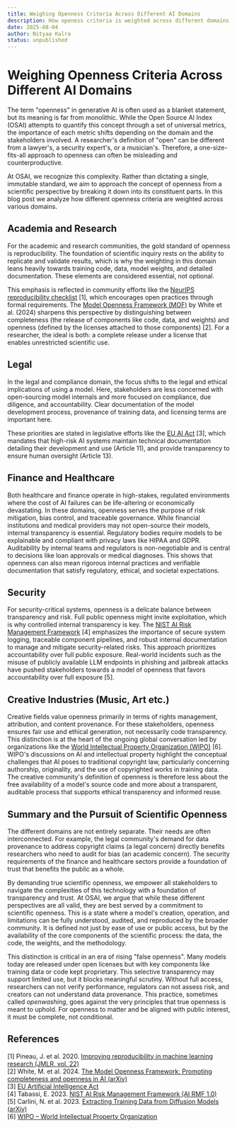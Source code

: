 ```yaml
---
title: Weighing Openness Criteria Across Different AI Domains
description: How openess criteria is weighted across different domains. 
date: 2025-08-04
author: Nityaa Kalra
status: unpublished
---
```


# Weighing Openness Criteria Across Different AI Domains

The term "openness" in generative AI is often used as a blanket statement, but its meaning is far from monolithic. While the Open Source AI Index (OSAI) attempts to quantify this concept through a set of universal metrics, the importance of each metric shifts depending on the domain and the stakeholders involved. A researcher's definition of "open" can be different from a lawyer's, a security expert's, or a musician's. Therefore, a one-size-fits-all approach to openness can often be misleading and counterproductive.

At OSAI, we recognize this complexity. Rather than dictating a single, immutable standard, we aim to approach the concept of openness from a scientific perspective by breaking it down into its constituent parts. In this blog post we analyze how different openness criteria are weighted across various domains. 

## Academia and Research
For the academic and research communities, the gold standard of openness is reproducibility. The foundation of scientific inquiry rests on the ability to replicate and validate results, which is why the weighting in this domain leans heavily towards training code, data, model weights, and detailed documentation. These elements are considered essential, not optional.

This emphasis is reflected in community efforts like the [NeurIPS reproducibility checklist](https://jmlr.org/papers/v22/20-303.html) [1], which encourages open practices through formal requirements. The [Model Openness Framework (MOF)](https://arxiv.org/abs/2403.13784) by White et al. (2024) sharpens this perspective by distinguishing between completeness (the release of components like code, data, and weights) and openness (defined by the licenses attached to those components) [2]. For a researcher, the ideal is both: a complete release under a license that enables unrestricted scientific use.

## Legal
In the legal and compliance domain, the focus shifts to the legal and ethical implications of using a model. Here, stakeholders are less concerned with open-sourcing model internals and more focused on compliance, due diligence, and accountability. Clear documentation of the model development process, provenance of training data, and licensing terms are important here. 

These priorities are stated in legislative efforts like the [EU AI Act](https://artificialintelligenceact.eu) [3], which mandates that high-risk AI systems maintain technical documentation detailing their development and use (Article 11), and provide transparency to ensure human oversight (Article 13). 

## Finance and Healthcare

Both healthcare and finance operate in high-stakes, regulated environments where the cost of AI failures can be life-altering or economically devastating. In these domains, openness serves the purpose of risk mitigation, bias control, and traceable governance. While financial institutions and medical providers may not open-source their models, internal transparency is essential. Regulatory bodies require models to be explainable and compliant with privacy laws like HIPAA and GDPR. Auditability by internal teams and regulators is non-negotiable and is central to decisions like loan approvals or medical diagnoses. This shows that openness can also mean rigorous internal practices and verifiable documentation that satisfy regulatory, ethical, and societal expectations.

## Security

For security-critical systems, openness is a delicate balance between transparency and risk. Full public openness might invite exploitation, which is why controlled internal transparency is key. The [NIST AI Risk Management Framework](https://nvlpubs.nist.gov/nistpubs/ai/NIST.AI.100-1.pdf) [4] emphasizes the importance of secure system logging, traceable component pipelines, and robust internal documentation to manage and mitigate security-related risks. This approach prioritizes accountability over full public exposure. Real-world incidents such as the misuse of publicly available LLM endpoints in phishing and jailbreak attacks have pushed stakeholders towards a model of openness that favors accountability over full exposure [5].

## Creative Industries (Music, Art etc.)
Creative fields value openness primarily in terms of rights management, attribution, and content provenance. For these stakeholders, openness ensures fair use and ethical generation, not necessarily code transparency. This distinction is at the heart of the ongoing global conversation led by organizations like the [World Intellectual Property Organization (WIPO)](https://www.wipo.int/portal/en/) [6]. WIPO's discussions on AI and intellectual property highlight the conceptual challenges that AI poses to traditional copyright law, particularly concerning authorship, originality, and the use of copyrighted works in training data. The creative community's definition of openness is therefore less about the free availability of a model's source code and more about a transparent, auditable process that supports ethical transparency and informed reuse.

## Summary and the Pursuit of Scientific Openness

The different domains are not entirely separate. Their needs are often interconnected. For example, the legal community's demand for data provenance to address copyright claims (a legal concern) directly benefits researchers who need to audit for bias (an academic concern). The security requirements of the finance and healthcare sectors provide a foundation of trust that benefits the public as a whole.

By demanding true scientific openness, we empower all stakeholders to navigate the complexities of this technology with a foundation of transparency and trust. At OSAI, we argue that while these different perspectives are all valid, they are best served by a commitment to scientific openness. This is a state where a model's creation, operation, and limitations can be fully understood, audited, and reproduced by the broader community. It is defined not just by ease of use or public access, but by the availability of the core components of the scientific process: the data, the code, the weights, and the methodology.

This distinction is critical in an era of rising "false openness". Many models today are released under open licenses but with key components like training data or code kept proprietary. This selective transparency may support limited use, but it blocks meaningful scrutiny. Without full access, researchers can not verify performance, regulators can not assess risk, and creators can not understand data provenance. This practice, sometimes called *openwashing*, goes against the very principles that true openness is meant to uphold. For openness to matter and be aligned with public interest, it must be complete, not conditional.

## References

[1] Pineau, J. et al. 2020. [Improving reproducibility in machine learning research (JMLR, vol. 22)](https://jmlr.org/papers/v22/20-303.html)  
[2] White, M. et al. 2024. [The Model Openness Framework: Promoting completeness and openness in AI (arXiv)](https://arxiv.org/abs/2403.13784)  
[3] [EU Artificial Intelligence Act](https://artificialintelligenceact.eu)   
[4] Tabassi, E. 2023. [NIST AI Risk Management Framework (AI RMF 1.0)](https://nvlpubs.nist.gov/nistpubs/ai/NIST.AI.100-1.pdf)  
[5] Carlini, N. et al. 2023. [Extracting Training Data from Diffusion Models (arXiv)](https://arxiv.org/abs/2301.13188)  
[6] [WIPO – World Intellectual Property Organization](https://www.wipo.int/portal/en/)
